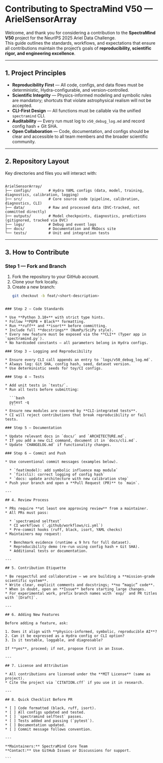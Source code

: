 # Contributing to SpectraMind V50 — ArielSensorArray

Welcome, and thank you for considering a contribution to the **SpectraMind V50** project for the NeurIPS 2025 Ariel Data Challenge.  
This guide outlines the standards, workflows, and expectations that ensure all contributions maintain the project’s goals of **reproducibility, scientific rigor, and engineering excellence**.

---

## 1. Project Principles

- **Reproducibility First** — All code, configs, and data flows must be deterministic, Hydra-configurable, and version-controlled.  
- **Scientific Integrity** — Physics-informed modeling and symbolic rules are mandatory; shortcuts that violate astrophysical realism will not be accepted.  
- **CLI-First Design** — All functions must be callable via the unified `spectramind` CLI.  
- **Auditability** — Every run must log to `v50_debug_log.md` and record config hash + Git SHA.  
- **Open Collaboration** — Code, documentation, and configs should be clear and accessible to all team members and the broader scientific community.  

---

## 2. Repository Layout

Key directories and files you will interact with:

```

ArielSensorArray/
├── configs/        # Hydra YAML configs (data, model, training, diagnostics, calibration, logging)
├── src/            # Core source code (pipeline, calibration, diagnostics, CLI)
├── data/           # Raw and processed data (DVC-tracked, not committed directly)
├── outputs/        # Model checkpoints, diagnostics, predictions (gitignored, tracked via DVC)
├── logs/           # Debug and event logs
├── docs/           # Documentation and MkDocs site
└── tests/          # Unit and integration tests

````

---

## 3. How to Contribute

### Step 1 — Fork and Branch
1. Fork the repository to your GitHub account.  
2. Clone your fork locally.  
3. Create a new branch:  
   ```bash
   git checkout -b feat/<short-description>
````

### Step 2 — Code Standards

* Use **Python 3.10+** with strict type hints.
* Follow **PEP8 + Black** formatting.
* Run **ruff** and **isort** before committing.
* Include full **docstrings** (NumPy/SciPy style).
* Every new feature must be exposed via the **CLI** (Typer app in `spectramind.py`).
* No hardcoded constants — all parameters belong in Hydra configs.

### Step 3 — Logging and Reproducibility

* Ensure every CLI call appends an entry to `logs/v50_debug_log.md`.
* Always log: Git SHA, config hash, seed, dataset version.
* Use deterministic seeds for toy/CI configs.

### Step 4 — Tests

* Add unit tests in `tests/`.
* Run all tests before submitting:

  ```bash
  pytest -q
  ```
* Ensure new modules are covered by **CLI-integrated tests**.
* CI will reject contributions that break reproducibility or fail tests.

### Step 5 — Documentation

* Update relevant docs in `docs/` and `ARCHITECTURE.md`.
* If you add a new CLI command, document it in `docs/cli.md`.
* Update `CHANGELOG.md` if functionality changes.

### Step 6 — Commit and Push

* Use conventional commit messages (examples below).

  * `feat(model): add symbolic influence map module`
  * `fix(cli): correct logging of config hash`
  * `docs: update architecture with new calibration step`
* Push your branch and open a **Pull Request (PR)** to `main`.

---

## 4. Review Process

* PRs require **at least one approving review** from a maintainer.
* All PRs must pass:

  * `spectramind selftest`
  * CI workflows (`.github/workflows/ci.yml`)
  * Pre-commit hooks (ruff, black, isort, YAML checks)
* Maintainers may request:

  * Benchmark evidence (runtime ≤ 9 hrs for full dataset).
  * Reproducibility demo (re-run using config hash + Git SHA).
  * Additional tests or documentation.

---

## 5. Contribution Etiquette

* Be respectful and collaborative — we are building a **mission-grade scientific system**.
* Write clear, explicit comments and docstrings; **no “magic” code**.
* When in doubt, open an **Issue** before starting large changes.
* For experimental work, prefix branch names with `exp/` and PR titles with `[Draft]`.

---

## 6. Adding New Features

Before adding a feature, ask:

1. Does it align with **physics-informed, symbolic, reproducible AI**?
2. Can it be expressed as a Hydra config or CLI option?
3. Is it testable, loggable, and diagnosable?

If **yes**, proceed; if not, propose first in an Issue.

---

## 7. License and Attribution

* All contributions are licensed under the **MIT License** (same as project).
* Cite the project via `CITATION.cff` if you use it in research.

---

## 8. Quick Checklist Before PR

* [ ] Code formatted (black, ruff, isort).
* [ ] All configs updated and tested.
* [ ] `spectramind selftest` passes.
* [ ] Tests added and passing (`pytest`).
* [ ] Documentation updated.
* [ ] Commit message follows convention.

---

**Maintainers:** SpectraMind Core Team
**Contact:** Use GitHub Issues or Discussions for support.

```
